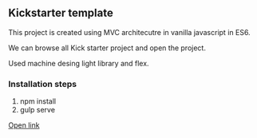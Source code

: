 ## Kickstarter template

This project is created using MVC architecutre in vanilla javascript in ES6.

We can browse all Kick starter project and open the project.

Used machine desing light library and flex.

### Installation steps
1. npm install
2. gulp serve

[Open link](https://kickstarter-mdl.herokuapp.com/)